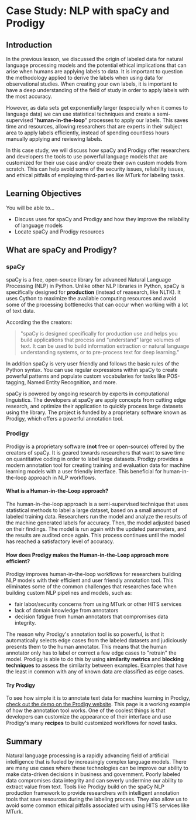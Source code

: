 # Case Study: NLP with spaCy and Prodigy

## Introduction
In the previous lesson, we discussed the origin of labeled data for natural language processing models and the potential ethical implications that can arise when humans are applying labels to data. It is important to question the methodology applied to derive the labels when using data for observational studies. When creating your own labels, it is important to have a deep understanding of the field of study in order to apply labels with the most accuracy.

However, as data sets get exponentially larger (especially when it comes to language data) we can use statistical techniques and create a semi-supervised "__human-in-the-loop__" processes to apply our labels. This saves time and resources, allowing researchers that are experts in their subject area to apply labels efficiently, instead of spending countless hours manually applying and reviewing labels.

In this case study, we will discuss how spaCy and Prodigy offer researchers and developers the tools to use powerful language models that are customized for their use case and/or create their own custom models from scratch. This can help avoid some of the security issues, reliability issues, and ethical pitfalls of employing third-parties like MTurk for labeling tasks. 

## Learning Objectives
You will be able to...
* Discuss uses for spaCy and Prodigy and how they improve the reliability of language models
* Locate spaCy and Prodigy resources

## What are spaCy and Prodigy?

### spaCy
spaCy is a free, open-source library for advanced Natural Language Processing (NLP) in Python. Unlike other NLP libraries in Python, spaCy is specifically designed for __production__ (instead of reasearch, like NLTK). It uses Cython to maximize the available computing resources and avoid some of the processing bottlenecks that can occur when working with a lot of text data. 

According the the creators:
> "spaCy is designed specifically for production use and helps you build applications that process and “understand” large volumes of text. It can be used to build information extraction or natural language understanding systems, or to pre-process text for deep learning."

In addition spaCy is very user friendly and follows the basic rules of the Python syntax. You can use regular expressions within spaCy to create powerful patterns and populate custom vocabularies for tasks like POS-tagging, Named Entity Recognition, and more.

spaCy is powered by ongoing research by experts in computational linguistics. The developers at spaCy are apply concepts from cutting edge research, and optimize their application to quickly process large datasets using the library. The project is funded by a proprietary software known as Prodigy, which offers a powerful annotation tool.


### Prodigy
Prodigy is a proprietary software (__not__ free or open-source) offered by the creators of spaCy. It is geared towards researchers that want to save time on quantitative coding in order to label large datasets. Prodigy provides a modern annotation tool for creating training and evaluation data for machine learning models with a user friendly interface. This beneficial for human-in-the-loop approach in NLP workflows.

#### What is a Human-in-the-Loop approach?
The human-in-the-loop approach is a semi-supervised technique that uses statistical methods to label a large dataset, based on a small amount of labeled training data. Researchers run the model and analyze the results of the machine generated labels for accuracy. Then, the model adjusted based on their findings. The model is run again with the updated parameters, and the results are audited once again. This process continues until the model has reached a satisfactory level of accuracy. 

#### How does Prodigy makes the Human-in-the-Loop approach more efficient?
Prodigy improves human-in-the-loop workflows for researchers building NLP models with their efficient and user friendly annotation tool. This eliminates some of the common challenges that researches face when building custom NLP pipelines and models, such as:
* fair labor/security concerns from using MTurk or other HITS services
* lack of domain knowledge from annotators
* decision fatigue from human annotators that compromises data integrity.

The reason why Prodigy's annotation tool is so powerful, is that it automatically selects edge cases from the labeled datasets and judiciously presents them to the human annotator. This means that the human annotator only has to label or correct a few edge cases to "retrain" the model. Prodigy is able to do this by using __similarity metrics__ and __blocking techniques__ to assess the similarity between examples. Examples that have the least in common with any of known data are classified as edge cases.

#### Try Prodigy
To see how simple it is to annotate text data for machine learning in Prodigy, [check out the demo on the Prodigy website](https://demo.prodi.gy/?=null&view_id=ner_manual). This page is a working example of how the annotation tool works. One of the coolest things is that developers can customize the appearance of their interface and use Prodigy's many __recipes__ to build customized workflows for novel tasks.


## Summary
Natural language processing is a rapidly advancing field of artificial intelligence that is fueled by increasingly complex language models. There are many use cases where these technologies can be improve our ability to make data-driven decisions in business and government. Poorly labeled data compromises data integrity and can severly undermine our ability to extract value from text. Tools like Prodigy build on the spaCy NLP production framework to provide researchers with intelligent annotation tools that save resources during the labeling process. They also allow us to avoid some common ethical pitfalls associated with using HITS services like MTurk. 
